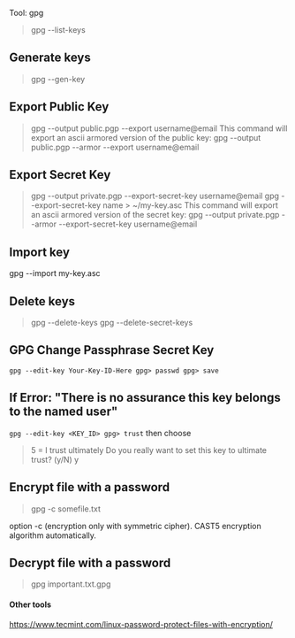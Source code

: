 Tool: gpg  
> gpg --list-keys

## Generate keys
> gpg --gen-key

## Export Public Key
> gpg --output public.pgp --export username@email
This command will export an ascii armored version of the public key:
> gpg --output public.pgp --armor --export username@email

## Export Secret Key
> gpg --output private.pgp --export-secret-key username@email
> gpg --export-secret-key name > ~/my-key.asc
This command will export an ascii armored version of the secret key:
> gpg --output private.pgp --armor --export-secret-key username@email

## Import key
gpg --import my-key.asc

## Delete keys
> gpg --delete-keys 
> gpg --delete-secret-keys

## GPG Change Passphrase Secret Key
`
gpg --edit-key Your-Key-ID-Here
gpg> passwd
gpg> save
`

## If Error: "There is no assurance this key belongs to the named user"
`
gpg --edit-key <KEY_ID>
gpg> trust
`
then choose
> 5 = I trust ultimately
> Do you really want to set this key to ultimate trust? (y/N) y

## Encrypt file with a password
> gpg -c somefile.txt  

option -c (encryption only with symmetric cipher). CAST5 encryption algorithm automatically.  

## Decrypt file with a password
> gpg important.txt.gpg


#### Other tools
https://www.tecmint.com/linux-password-protect-files-with-encryption/
